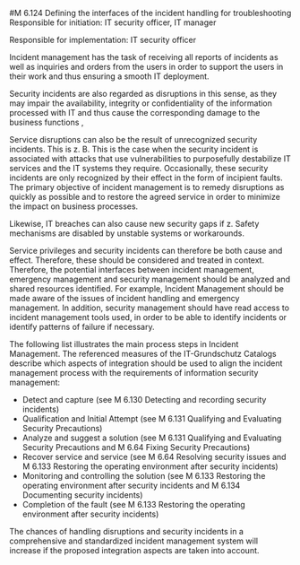 #M 6.124 Defining the interfaces of the incident handling for troubleshooting
Responsible for initiation: IT security officer, IT manager

Responsible for implementation: IT security officer

Incident management has the task of receiving all reports of incidents as well as inquiries and orders from the users in order to support the users in their work and thus ensuring a smooth IT deployment.

Security incidents are also regarded as disruptions in this sense, as they may impair the availability, integrity or confidentiality of the information processed with IT and thus cause the corresponding damage to the business functions ,

Service disruptions can also be the result of unrecognized security incidents. This is z. B. This is the case when the security incident is associated with attacks that use vulnerabilities to purposefully destabilize IT services and the IT systems they require. Occasionally, these security incidents are only recognized by their effect in the form of incipient faults. The primary objective of incident management is to remedy disruptions as quickly as possible and to restore the agreed service in order to minimize the impact on business processes.

Likewise, IT breaches can also cause new security gaps if z. Safety mechanisms are disabled by unstable systems or workarounds.

Service privileges and security incidents can therefore be both cause and effect. Therefore, these should be considered and treated in context. Therefore, the potential interfaces between incident management, emergency management and security management should be analyzed and shared resources identified. For example, Incident Management should be made aware of the issues of incident handling and emergency management. In addition, security management should have read access to incident management tools used, in order to be able to identify incidents or identify patterns of failure if necessary.

The following list illustrates the main process steps in Incident Management. The referenced measures of the IT-Grundschutz Catalogs describe which aspects of integration should be used to align the incident management process with the requirements of information security management:

* Detect and capture (see M 6.130 Detecting and recording security incidents)
* Qualification and Initial Attempt (see M 6.131 Qualifying and Evaluating Security Precautions)
* Analyze and suggest a solution (see M 6.131 Qualifying and Evaluating Security Precautions and M 6.64 Fixing Security Precautions)
* Recover service and service (see M 6.64 Resolving security issues and M 6.133 Restoring the operating environment after security incidents)
* Monitoring and controlling the solution (see M 6.133 Restoring the operating environment after security incidents and M 6.134 Documenting security incidents)
* Completion of the fault (see M 6.133 Restoring the operating environment after security incidents)


The chances of handling disruptions and security incidents in a comprehensive and standardized incident management system will increase if the proposed integration aspects are taken into account.



